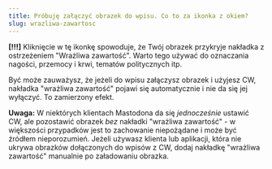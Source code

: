 ```yaml
---
title: Próbuję załączyć obrazek do wpisu. Co to za ikonka z okiem?
slug: wrazliwa-zawartosc
---
```


**[!!!]** Kliknięcie w tę ikonkę spowoduje, że Twój obrazek przykryje nakładka z ostrzeżeniem "Wrażliwa zawartość". Warto tego używać do oznaczania nagości, przemocy i krwi, tematów politycznych itp.

Być może zauważysz, że jeżeli do wpisu załączysz obrazek i użyjesz CW, nakładka "wrażliwa zawartość" pojawi się automatycznie i nie da się jej wyłączyć. To zamierzony efekt.

**Uwaga:** W niektórych klientach Mastodona da się _jednocześnie_ ustawić CW, ale pozostawić obrazek _bez_ nakładki "wrażliwa zawartość" - w większości przypadków jest to zachowanie niepożądane i może być źródłem nieporozumień. Jeżeli używasz klienta lub aplikacji, która nie ukrywa obrazków dołączonych do wpisów z CW, dodaj nakładkę "wrażliwa zawartość" manualnie po załadowaniu obrazka.

